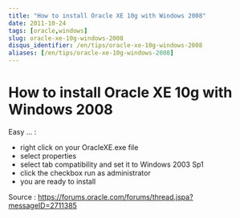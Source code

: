 ```yaml
---
title: "How to install Oracle XE 10g with Windows 2008"
date: 2011-10-24
tags: [oracle,windows]
slug: oracle-xe-10g-windows-2008
disqus_identifier: /en/tips/oracle-xe-10g-windows-2008
aliases: [/en/tips/oracle-xe-10g-windows-2008]
---
```

# How to install Oracle XE 10g with Windows 2008

Easy ... :

*	right click on your OracleXE.exe file
*	select properties
*	select tab compatibility and set it to Windows 2003 Sp1
*	click the checkbox run as administrator
*	you are ready to install

Source : https://forums.oracle.com/forums/thread.jspa?messageID=2711385



